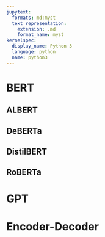 ```yaml
---
jupytext:
  formats: md:myst
  text_representation:
    extension: .md
    format_name: myst
kernelspec:
  display_name: Python 3
  language: python
  name: python3
---
```

# BERT
## ALBERT
## DeBERTa
## DistilBERT
## RoBERTa

# GPT

# Encoder-Decoder